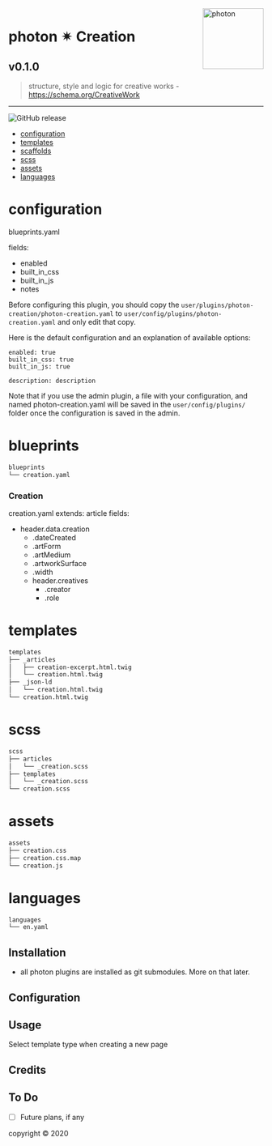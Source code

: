 <a href="https://photon-platform.net/">
    <img src="https://photon-platform.net/user/images/photon-logo-banner.png" alt="photon" title="photon" align="right" height="120" />
</a>


# photon ✴ Creation

## v0.1.0
> structure, style and logic for creative works - https://schema.org/CreativeWork

---

![GitHub release](https://img.shields.io/github/v/tag/photon-platform/grav-theme-photon)

- [configuration](#configuration)
- [templates](#templates)
- [scaffolds](#scaffolds)
- [scss](#scss)
- [assets](#assets)
- [languages](#languages)

# configuration
blueprints.yaml

fields:
- enabled
- built_in_css
- built_in_js
- notes

Before configuring this plugin, you should copy the `user/plugins/photon-creation/photon-creation.yaml` to `user/config/plugins/photon-creation.yaml` and only edit that copy.

Here is the default configuration and an explanation of available options:

```
enabled: true
built_in_css: true
built_in_js: true

description: description
```

Note that if you use the admin plugin, a file with your configuration, and named photon-creation.yaml will be saved in the `user/config/plugins/` folder once the configuration is saved in the admin.


# blueprints

```sh
blueprints
└── creation.yaml
```

### Creation
creation.yaml
extends: article
fields:
- header.data.creation
  - .dateCreated
  - .artForm
  - .artMedium
  - .artworkSurface
  - .width
  - header.creatives
    - .creator
    - .role

# templates

```sh
templates
├── _articles
│   ├── creation-excerpt.html.twig
│   └── creation.html.twig
├── _json-ld
│   └── creation.html.twig
└── creation.html.twig
```

# scss

```sh
scss
├── articles
│   └── _creation.scss
├── templates
│   └── _creation.scss
└── creation.scss
```

# assets

```sh
assets
├── creation.css
├── creation.css.map
└── creation.js
```

# languages

```sh
languages
└── en.yaml
```


## Installation

- all photon plugins are installed as git submodules. More on that later.



## Configuration


## Usage

Select template type when creating a new page

## Credits


## To Do

- [ ] Future plans, if any


copyright &copy; 2020
